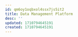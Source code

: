 ```yaml
---
id: qm6oy1oqbxol4ssx7js5it2
title: Data Management Platform
desc: ''
updated: 1710794645191
created: 1710794645191
---
```

